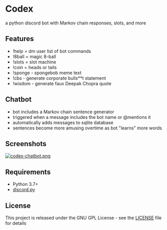 # Codex
a python discord bot with Markov chain responses, slots, and more

## Features
- !help = dm user list of bot commands
- !8ball = magic 8-ball
- !slots = slot machine
- !coin = heads or tails
- !sponge - spongebob meme text
- !cbs - generate corporate bulls**t statement
- !wisdom - generate faux Deepak Chopra quote

## Chatbot
- bot includes a Markov chain sentence generator
- triggered when a message includes the bot name or @mentions it
- automatically adds messages to sqlite database
- sentences become more amusing overtime as bot "learns" more words

## Screenshots
[![codex-chatbot.png](https://i.imgur.com/dMXa1q0.png)](https://imgur.com/dMXa1q0)

## Requirements
* Python 3.7+
* [discord.py](https://github.com/Rapptz/discord.py)

## License
This project is released under the GNU GPL License - see the [LICENSE](LICENSE) file for details